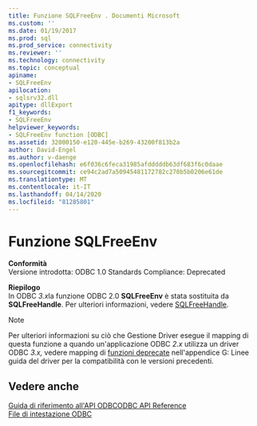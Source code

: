 ```yaml
---
title: Funzione SQLFreeEnv . Documenti Microsoft
ms.custom: ''
ms.date: 01/19/2017
ms.prod: sql
ms.prod_service: connectivity
ms.reviewer: ''
ms.technology: connectivity
ms.topic: conceptual
apiname:
- SQLFreeEnv
apilocation:
- sqlsrv32.dll
apitype: dllExport
f1_keywords:
- SQLFreeEnv
helpviewer_keywords:
- SQLFreeEnv function [ODBC]
ms.assetid: 32000150-e120-445e-b269-43200f813b2a
author: David-Engel
ms.author: v-daenge
ms.openlocfilehash: e6f036c6feca31985afdddddb63df683f6c0daae
ms.sourcegitcommit: ce94c2ad7a50945481172782c270b5b0206e61de
ms.translationtype: MT
ms.contentlocale: it-IT
ms.lasthandoff: 04/14/2020
ms.locfileid: "81285801"
---
```

# <a name="sqlfreeenv-function"></a>Funzione SQLFreeEnv
**Conformità**  
 Versione introdotta: ODBC 1.0 Standards Compliance: Deprecated  
  
 **Riepilogo**  
 In ODBC *3.x*la funzione ODBC 2.0 **SQLFreeEnv** è stata sostituita da **SQLFreeHandle**. Per ulteriori informazioni, vedere [SQLFreeHandle](../../../odbc/reference/syntax/sqlfreehandle-function.md).  
  
> [!NOTE]
>  Per ulteriori informazioni su ciò che Gestione Driver esegue il mapping di questa funzione a quando un'applicazione ODBC *2.x* utilizza un driver ODBC *3.x,* vedere mapping di [funzioni deprecate](../../../odbc/reference/appendixes/mapping-deprecated-functions.md) nell'appendice G: Linee guida del driver per la compatibilità con le versioni precedenti.  
  
## <a name="see-also"></a>Vedere anche  
 [Guida di riferimento all'API ODBCODBC API Reference](../../../odbc/reference/syntax/odbc-api-reference.md)   
 [File di intestazione ODBC](../../../odbc/reference/install/odbc-header-files.md)
